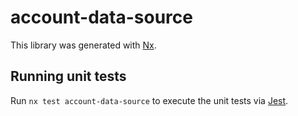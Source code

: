 # account-data-source

This library was generated with [Nx](https://nx.dev).

## Running unit tests

Run `nx test account-data-source` to execute the unit tests via [Jest](https://jestjs.io).
